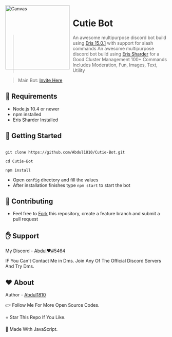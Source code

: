 <img width="200" height="200" align="left" style="float: left; margin: 0 10px 0 0;" alt="Canvas" src="https://cdn.discordapp.com/avatars/641844911813165056/64fc10d84618555816686f4b6c9f9517.jpg?size=2048">

# Cutie Bot

> An awesome multipurpose discord bot build using [Eris 15.0.1](https://discord.gg/eris) with support for slash commands
> An awesome multipurpose discord bot build using [Eris Sharder](https://github.com/Abdul1810/eris-sharder.git) for a Good Cluster Management
> 100+ Commands Includes Moderation, Fun, Images, Text, Utility

> Main Bot: [Invite Here](https://discord.com/oauth2/authorize?client_id=641844911813165056&permissions=8&scope=bot%20applications.commands)

## 📜 Requirements

- Node.js 10.4 or newer
- npm installed
- Eris Sharder Installed

## 🚀 Getting Started

```

git clone https://github.com/Abdul1810/Cutie-Bot.git

cd Cutie-Bot

npm install

```

- Open `config` directory and fill the values
- After installation finishes type `npm start` to start the bot


## 🤝 Contributing

- Feel free to [Fork](https://github.com/Abdul1810/Cutie-Bot/fork) this repository, create a feature branch and submit a pull request

## ✋ Support

My Discord - [Abdul♥#5464](https://discord.com/users/737553088218529813)

IF You Can't Contact Me in Dms. Join Any Of The Official Discord Servers And Try Dms.

## ♥ About

Author - [Abdul1810](https://github.com/Abdul1810)

👉 Follow Me For More Open Source Codes.

⭐ Star This Repo If You Like.

💖 Made With JavaScript.
